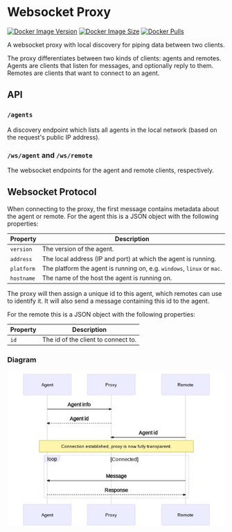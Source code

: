 # Websocket Proxy

[![Docker Image Version](https://img.shields.io/docker/v/lucascorpion/websocket-proxy?sort=semver)](https://hub.docker.com/r/lucascorpion/websocket-proxy)
[![Docker Image Size](https://img.shields.io/docker/image-size/lucascorpion/websocket-proxy?sort=semver)](https://hub.docker.com/r/lucascorpion/websocket-proxy)
[![Docker Pulls](https://img.shields.io/docker/pulls/lucascorpion/websocket-proxy)](https://hub.docker.com/r/lucascorpion/websocket-proxy)

A websocket proxy with local discovery for piping data between two clients.

The proxy differentiates between two kinds of clients: agents and remotes. Agents are clients that listen for messages, and optionally reply to them. Remotes are clients that want to connect to an agent.

## API

### `/agents`

A discovery endpoint which lists all agents in the local network (based on the request's public IP address).

### `/ws/agent` and `/ws/remote`

The websocket endpoints for the agent and remote clients, respectively.

## Websocket Protocol

When connecting to the proxy, the first message contains metadata about the agent or remote. For the agent this is a JSON object with the following properties:

| Property   | Description |
|------------|-------------|
| `version`  | The version of the agent.
| `address`  | The local address (IP and port) at which the agent is running.
| `platform` | The platform the agent is running on, e.g. `windows`, `linux` or `mac`.
| `hostname` | The name of the host the agent is running on.

The proxy will then assign a unique id to this agent, which remotes can use to identify it. It will also send a message containing this id to the agent.

For the remote this is a JSON object with the following properties:

| Property | Description |
|----------|-------------|
| `id`     | The id of the client to connect to.

### Diagram

![Sequence diagram](docs/sequence.jpg)
